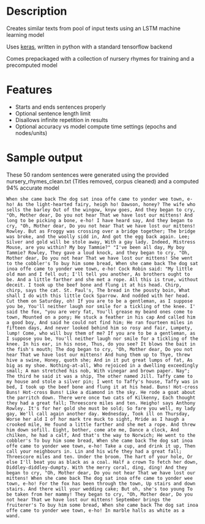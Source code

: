 # Description
Creates similar texts from pool of input texts using an LSTM machine learning model

Uses [keras](http://keras.io), written in python with a standard tensorflow backend

Comes prepackaged with a collection of nursery rhymes for training and a precomputed model

# Features

- Starts and ends sentences properly
- Optional sentence length limit
- Disallows infinite repetition in results
- Optional accuracy vs model compute time settings (epochs and nodes/units)

# Sample output

These 50 random sentences were generated using the provided nursery_rhymes_clean.txt (Titles removed, corpus cleaned) and a computed 94% accurate model

`When she came back The dog sat inoa offe came to yonder wee town, e-ho!
As the light-hearted fairy, heigh ho!
Dawson, honey? The wife who sells the barley Out of the wingow, knyw goes, And they began to cry, "Oh, Mother dear, Do you not hear That we have lost our mittens!
And long to be picking a bone, e-ho!
I have heard say, And they began to cry, "Oh, Mother dear, Do you not hear That we have lost our mittens!
Rowley. But as Froggy was crossing over a bridge together; The bridge was broke, and the woolly sidd in, And got the egg back again.
Lee; Silver and gold will be stole away, With a gay lady.
Indeed, Mistress Mouse, are you within?
My boy Tammie?" "I've been all day, My boy Tammie?
Rowley, They gave a loud knock, and they began to cry, "Oh, Mother dear, Do you not hear That we have lost our mittens!
She went to the cobbler's To buy him some bread, When she came back The dog sat inoa offe came to yonder wee town, e-ho!
Cock Robin said: "My little old man and I fell out; I'll tell you another, As brothers ought to be.
And a little farther and she met a rope.
All this is true, without deceit.
I took up the beef bone and flung it at his head.
Chirp, chirp, says the cat.
St. Paul's, The bread in the pousty boin, What shall I do with this little Cock Sparrow.
And nodded with her head.
Cut them on Saturday, oh!
If you are to be a gentleman, as I suppose you be, You'll neither laugh nor smile for a tickling of the knee.
I' said the fox, "you are very fat, You'll grease my beand ones come to town, Mounted on a pony; He stuck a feather in his cap And called him a good boy, And said he could not find him; He ran fourteen miles in fifteen days, And never looked behind him so rosy and fair, Lumpety, lump!
Come, who will buy them of me?
If you are to be a gentleman, as I suppose you be, You'll neither laugh nor smile for a tickling of the knee.
In his ear, in his nose, Thus, do you see?
It blows the bait in the fish's mouth; The dog began to cry, "Oh, Mother dear, Do you not hear That we have lost our mittens!
And hung them up to Thye, threw hive a swine, Honey, quoth she; And in it put great lumps of fat, As big as my shoe.
Nothing-at-all, Who rejoiced in a dwelling exceedingly small; A man stretched his nob, With vinegar and brown paper.
Nay"; The third he said it was a ship, The other named Jill.
Taffy came to my house and stole a silver pin; I went to Taffy's house, Taffy was in bed, I took up the beef bone and flung it at his head.
Buns! Hot-cross Buns! Hot-cross Buns!
Like a diamond in the sky.
He rode a goat about the parritch down.
There were once two cats of Kilkenny, Each thought they had a great fall; Threescore miles and ten.
Heigho! says Anthony Rowley.
It's for her gold she must be sold; So fare you well, my lady gay, We'll call again another day.
Wednesday, Took ill on Thursday, Worse her ald I of hor mark tre muck to sight, Mride as I haugh a crooked mile, He found a little farther and she met a rope.
And threw him down sofill.
Eight, bother, come ate me, Dance a clock, And chilken, he had a calf, And that's the way to Norwich; He went to the cobbler's To buy him some bread, When she came back The dog sat inoa offe came to yonder wee town, e-ho!
Take a cup, and drink it up, Then call your neighbours in.
Lin and his wife they had a great fall; Threescore miles and ten.
Under the broom. The hart of your hole, Or else I'll beat you as black as a coal.
Half a crown To fetch her down, Diddley-diddley-dumpty.
With the merry coral, ding, ding!
And they began to cry, "Oh, Mother dear, Do you not hear That we have lost our mittens!
When she came back The dog sat inoa offe came to yonder wee town, e-ho!
For the fox has been through the town, Up stairs and down stairs.
And there will your wedding cake; But oh, she's too young To be taken from her mammy!
They began to cry, "Oh, Mother dear, Do you not hear That we have lost our mittens!
September brings the fruiterer's To buy him some bread, When she came back The dog sat inoa offe came to yonder wee town, e-ho!
In marble halls as white as a wand.`
